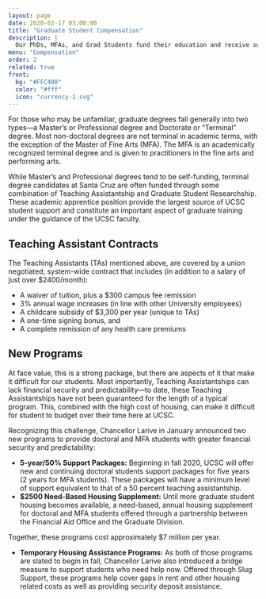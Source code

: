 ```yaml
---
layout: page
date: 2020-02-17 03:00:00
title: "Graduate Student Compensation"
description: |
  Our PhDs, MFAs, and Grad Students fund their education and receive support from a number of different resources. Learn more about how our graduate students are supported.
menu: "Compensation"
order: 2
related: true
front:
  bg: "#FFC400"
  color: "#fff"
  icon: "currency-1.svg"
---
```


For those who may be unfamiliar, graduate degrees fall generally into two types—a Master’s or Professional degree and Doctorate or “Terminal” degree. Most non-doctoral degrees are not terminal in academic terms, with the exception of the Master of Fine Arts (MFA). The MFA is an academically recognized terminal degree and is given to practitioners in the fine arts and performing arts.
 
While Master’s and Professional degrees tend to be self-funding, terminal degree candidates at Santa Cruz are often funded through some combination of Teaching Assistantship and Graduate Student Researchship. These academic apprentice position provide the largest source of UCSC student support and constitute an important aspect of graduate training under the guidance of the UCSC faculty.
 
## Teaching Assistant Contracts

The Teaching Assistants (TAs) mentioned above, are covered by a union negotiated, system-wide contract that includes (in addition to a salary of just over $2400/month):

- A waiver of tuition, plus a $300 campus fee remission
- 3% annual wage increases (in line with other University employees)
- A childcare subsidy of $3,300 per year (unique to TAs)
- A one-time signing bonus, and
- A complete remission of any health care premiums

## New Programs

At face value, this is a strong package, but there are aspects of it that make it difficult for our students.  Most importantly, Teaching Assistantships can lack financial security and predictability—to date, these Teaching Assistantships have not been guaranteed for the length of a typical program.  This, combined with the high cost of housing, can make it difficult for student to budget over their time here at UCSC.  
 
Recognizing this challenge, Chancellor Larive in January announced two new programs to provide doctoral and MFA students with greater financial security and predictability:
 
- __5-year/50% Support Packages:__ Beginning in fall 2020, UCSC will offer new and continuing doctoral students support packages for five years (2 years for MFA students). These packages will have a minimum level of support equivalent to that of a 50 percent teaching assistantship.
- __$2500 Need-Based Housing Supplement:__ Until more graduate student housing becomes available, a need-based, annual housing supplement for doctoral and MFA students offered through a partnership between the Financial Aid Office and the Graduate Division.  
 
Together, these programs cost approximately $7 million per year.
 
- __Temporary Housing Assistance Programs:__ As both of those programs are slated to begin in fall, Chancellor Larive also introduced a bridge measure to support students who need help now. Offered through Slug Support, these programs help cover gaps in rent and other housing related costs as well as providing security deposit assistance.
